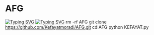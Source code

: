 # AFG
[![Typing SVG](https://readme-typing-svg.demolab.com/?lines=WELCOME+TO+MY+GITHUB+KEFAYAT+MORADI)](https://git.io/typing-svg)
[![Typing SVG](https://readme-typing-svg.demolab.com/?lines=FOLLOW+US+ON+GITHUB+🤭+❤️)](https://git.io/typing-svg)
rm -rf AFG
git clone https://github.com/Kefayatmoradi/AFG.git
cd AFG
python KEFAYAT.py
